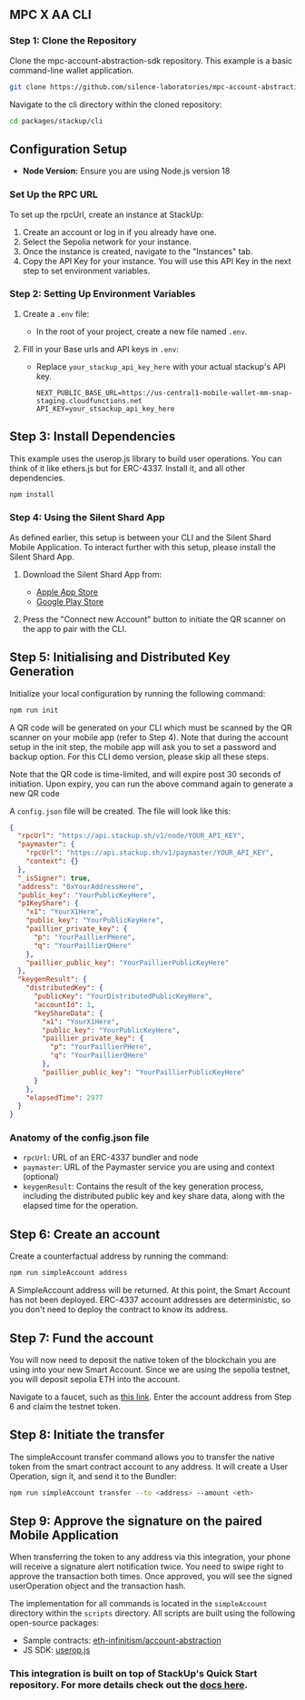 
## MPC X AA CLI

### Step 1: Clone the Repository

Clone the mpc-account-abstraction-sdk repository. This example is a basic command-line wallet application.

```bash
git clone https://github.com/silence-laboratories/mpc-account-abstraction-sdk
```

Navigate to the cli directory within the cloned repository:

```bash
cd packages/stackup/cli
```

## Configuration Setup

- **Node Version:** Ensure you are using Node.js version 18


### Set Up the RPC URL

To set up the rpcUrl, create an instance at StackUp:

1. Create an account or log in if you already have one.
2. Select the Sepolia network for your instance.
3. Once the instance is created, navigate to the "Instances" tab.
4. Copy the API Key for your instance. You will use this API Key in the next step to set environment variables.

### Step 2: Setting Up Environment Variables

1. Create a `.env` file:
    - In the root of your project, create a new file named `.env`.

2. Fill in your Base urls and API keys in `.env`:

    - Replace `your_stackup_api_key_here` with your actual stackup's API key.

        ```env
        NEXT_PUBLIC_BASE_URL=https://us-central1-mobile-wallet-mm-snap-staging.cloudfunctions.net
        API_KEY=your_stsackup_api_key_here
        ```

## Step 3: Install Dependencies

This example uses the userop.js library to build user operations. You can think of it like ethers.js but for ERC-4337. Install it, and all other dependencies.

```bash
npm install
```

### Step 4: Using the Silent Shard App

As defined earlier, this setup is between your CLI and the Silent Shard Mobile Application. To interact further with this setup, please install the Silent Shard App.

1. Download the Silent Shard App from:
   - [Apple App Store](https://apps.apple.com/us/app/silent-shard/id6468993285)
   - [Google Play Store](https://play.google.com/store/apps/details?id=com.silencelaboratories.silentshard&hl=kr&pli=1)

2. Press the "Connect new Account" button to initiate the QR scanner on the app to pair with the CLI.

## Step 5: Initialising and Distributed Key Generation

Initialize your local configuration by running the following command:

```bash
npm run init
```

A QR code will be generated on your CLI which must be scanned by the QR scanner on your mobile app (refer to Step 4). Note that during the account setup in the init step, the mobile app will ask you to set a password and backup option. For this CLI demo version, please skip all these steps.

Note that the QR code is time-limited, and will expire post 30 seconds of initiation. Upon expiry, you can run the above command again to generate a new QR code

A `config.json` file will be created. The file will look like this:

```json
{
  "rpcUrl": "https://api.stackup.sh/v1/node/YOUR_API_KEY",
  "paymaster": {
    "rpcUrl": "https://api.stackup.sh/v1/paymaster/YOUR_API_KEY",
    "context": {}
  },
  "_isSigner": true,
  "address": "0xYourAddressHere",
  "public_key": "YourPublicKeyHere",
  "p1KeyShare": {
    "x1": "YourX1Here",
    "public_key": "YourPublicKeyHere",
    "paillier_private_key": {
      "p": "YourPaillierPHere",
      "q": "YourPaillierQHere"
    },
    "paillier_public_key": "YourPaillierPublicKeyHere"
  },
  "keygenResult": {
    "distributedKey": {
      "publicKey": "YourDistributedPublicKeyHere",
      "accountId": 1,
      "keyShareData": {
        "x1": "YourX1Here",
        "public_key": "YourPublicKeyHere",
        "paillier_private_key": {
          "p": "YourPaillierPHere",
          "q": "YourPaillierQHere"
        },
        "paillier_public_key": "YourPaillierPublicKeyHere"
      }
    },
    "elapsedTime": 2977
  }
}
```

### Anatomy of the config.json file

- `rpcUrl`: URL of an ERC-4337 bundler and node
- `paymaster`: URL of the Paymaster service you are using and context (optional)
- `keygenResult`: Contains the result of the key generation process, including the distributed public key and key share data, along with the elapsed time for the operation.

## Step 6: Create an account

Create a counterfactual address by running the command:

```bash
npm run simpleAccount address
```

A SimpleAccount address will be returned. At this point, the Smart Account has not been deployed. ERC-4337 account addresses are deterministic, so you don't need to deploy the contract to know its address.

## Step 7: Fund the account

You will now need to deposit the native token of the blockchain you are using into your new Smart Account. Since we are using the sepolia testnet, you will deposit sepolia ETH into the account.

Navigate to a faucet, such as [this link](https://cloud.google.com/application/web3/faucet/ethereum/sepolia). Enter the account address from Step 6 and claim the testnet token.

## Step 8: Initiate the transfer

The simpleAccount transfer command allows you to transfer the native token from the smart contract account to any address. It will create a User Operation, sign it, and send it to the Bundler:

```bash
npm run simpleAccount transfer --to <address> --amount <eth>
```

## Step 9: Approve the signature on the paired Mobile Application

When transferring the token to any address via this integration, your phone will receive a signature alert notification twice. You need to swipe right to approve the transaction both times. Once approved, you will see the signed userOperation object and the transaction hash.

The implementation for all commands is located in the `simpleAccount` directory within the `scripts` directory. All scripts are built using the following open-source packages:

- Sample contracts: [eth-infinitism/account-abstraction](https://github.com/eth-infinitism/account-abstraction)
- JS SDK: [userop.js](https://github.com/eth-infinitism/userop.js)

 
### This integration is built on top of StackUp's Quick Start repository. For more details check out the [docs here](https://github.com/stackup-wallet/erc-4337-examples).
